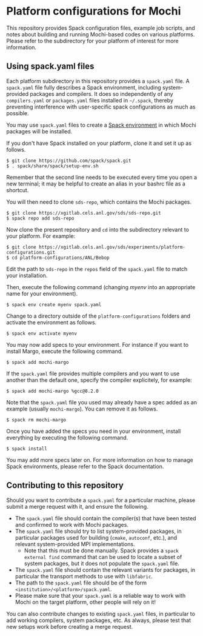Platform configurations for Mochi
=================================

This repository provides Spack configuration files, example job scripts, and
notes about building and running Mochi-based codes on various platforms.
Please refer to the subdirectory for your platform of interest for more
information.


Using spack.yaml files
----------------------

Each platform subdirectory in this repository provides a `spack.yaml` file.
A `spack.yaml` file fully describes a Spack environment, including system-provided
packages and compilers. It does so independently of any `compilers.yaml` or `packages.yaml`
files installed in `~/.spack`, thereby preventing interference with user-specific spack configurations as much as possible.

You may use `spack.yaml` files to create a
[Spack environment](https://spack.readthedocs.io/en/latest/environments.html) in
which Mochi packages will be installed.

If you don't have Spack installed on your platform, clone it and set it up as follows.

```
$ git clone https://github.com/spack/spack.git
$ . spack/share/spack/setup-env.sh
```

Remember that the second line needs to be executed every time you open a new
terminal; it may be helpful to create an alias in your bashrc file as a
shortcut.

You will then need to clone `sds-repo`, which contains the Mochi packages.

```
$ git clone https://xgitlab.cels.anl.gov/sds/sds-repo.git
$ spack repo add sds-repo
```

Now clone the present repository and `cd` into the subdirectory relevant
to your platform. For example:

```
$ git clone https://xgitlab.cels.anl.gov/sds/experiments/platform-configurations.git
$ cd platform-configurations/ANL/Bebop
```

Edit the path to `sds-repo` in the `repos` field of the `spack.yaml` file to
match your installation.

Then, execute the following command
(changing _myenv_ into an appropriate name for your environment).

```
$ spack env create myenv spack.yaml
```

Change to a directory outside of the `platform-configurations` folders
and activate the environment as follows.

```
$ spack env activate myenv
```

You may now add specs to your environment. For instance if you want
to install Margo, execute the following command.

```
$ spack add mochi-margo
```

If the `spack.yaml` file provides multiple compilers and you want
to use another than the default one, specify the compiler explicitely,
for example:

```
$ spack add mochi-margo %gcc@8.2.0
```

Note that the `spack.yaml` file you used may already have a spec
added as an example (usually `mochi-margo`). You can remove it as
follows.

```
$ spack rm mochi-margo
```

Once you have added the specs you need in your environment, install
everything by executing the following command.

```
$ spack install
```

You may add more specs later on. For more information on how to manage
Spack environments, please refer to the Spack documentation.


Contributing to this repository
-------------------------------

Should you want to contribute a `spack.yaml` for a particular machine,
please submit a merge request with it, and ensure the following.

*  The `spack.yaml` file should contain the compiler(s) that have been tested
   and confirmed to work with Mochi packages.
*  The `spack.yaml` file should try to list system-provided packages,
   in particular packages used for building (`cmake`, `autoconf`, etc.),
   and relevant system-provided MPI implementations.
   - Note that this must be done manually.  Spack provides a `spack external
     find` command that can be used to locate a subset of system packages,
     but it does not populate the `spack.yaml` file.
*  The `spack.yaml` file should contain the relevant variants for packages,
   in particular the transport methods to use with `libfabric`.
*  The path to the `spack.yaml` file should be of the form
   `<institution>/<platform>/spack.yaml`.
*  Please make sure that your `spack.yaml` is a reliable way to work with
   Mochi on the target platform, other people will rely on it!

You can also contribute changes to existing `spack.yaml` files, in particular
to add working compilers, system packages, etc. As always, please test that
new setups work before creating a merge request.
